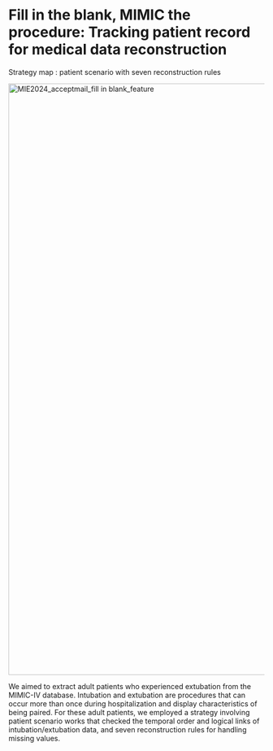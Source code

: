 # Fill in the blank, MIMIC the procedure: Tracking patient record for medical data reconstruction 
Strategy map : patient scenario with seven reconstruction rules

<img width="1163" alt="MIE2024_acceptmail_fill in blank_feature" src="https://github.com/sujungleeml/fillintheblank/assets/56566861/49a3247b-2925-4c03-a1ed-56c16dfef216">

We aimed to extract adult patients who experienced extubation from the MIMIC-IV database. Intubation and extubation are procedures that can occur more than once during hospitalization and display characteristics of being paired. For these adult patients, we employed a strategy involving patient scenario works that checked the temporal order and logical links of intubation/extubation data, and seven reconstruction rules for handling missing values.
